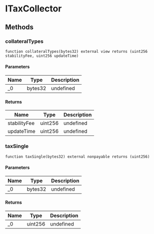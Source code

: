 # ITaxCollector









## Methods

### collateralTypes

```solidity
function collateralTypes(bytes32) external view returns (uint256 stabilityFee, uint256 updateTime)
```





#### Parameters

| Name | Type | Description |
|---|---|---|
| _0 | bytes32 | undefined

#### Returns

| Name | Type | Description |
|---|---|---|
| stabilityFee | uint256 | undefined
| updateTime | uint256 | undefined

### taxSingle

```solidity
function taxSingle(bytes32) external nonpayable returns (uint256)
```





#### Parameters

| Name | Type | Description |
|---|---|---|
| _0 | bytes32 | undefined

#### Returns

| Name | Type | Description |
|---|---|---|
| _0 | uint256 | undefined




